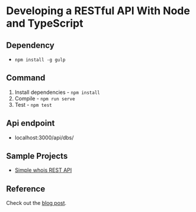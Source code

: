 # Developing a RESTful API With Node and TypeScript

## Dependency
- `npm install -g gulp`

## Command
1. Install dependencies - `npm install`
1. Compile - `npm run serve`
1. Test - `npm test`

## Api endpoint
- localhost:3000/api/dbs/

## Sample Projects

- [Simple whois REST API](https://github.com/wingsuitist/whoissv)

## Reference

Check out the [blog post](http://mherman.org/blog/2016/11/05/developing-a-restful-api-with-node-and-typescript/#.WB3zyeErJE4).
